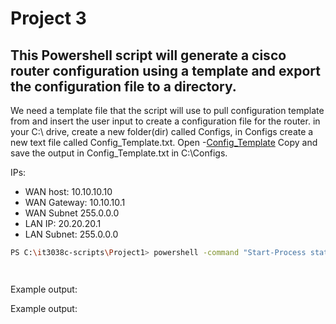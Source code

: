# Project 3

## This Powershell script will generate a cisco router configuration using a template and export the configuration file to a directory.

We need a template file that the script will use to pull configuration template from and insert the user input to create a configuration file for the router.
in your C:\ drive, create a new folder(dir) called  Configs, in Configs create a new text file called Config_Template.txt. Open -[Config_Template](/Project3/ConfigTemplate.md) Copy and save the output in Config_Template.txt in C:\Configs.




IPs: 
- WAN host: 10.10.10.10
- WAN Gateway: 10.10.10.1
- WAN Subnet 255.0.0.0
- LAN IP: 20.20.20.1
- LAN Subnet: 255.0.0.0


```bash
PS C:\it3038c-scripts\Project1> powershell -command "Start-Process staticDNS_dhcp.bat -Verb runas" 
```



```bash

```

```bash

```
Example output: 
 

Example output:

```bash

```


